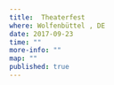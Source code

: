 ```yaml
---
title:  Theaterfest
where: Wolfenbüttel , DE 
date: 2017-09-23
time: ""
more-info: ""
map: ""
published: true
---
```

